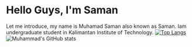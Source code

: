 # Hello Guys, I'm Saman

Let me introduce, my name is Muhamad Saman also known as Saman. Iam undergraduate student in Kalimantan Institute of Technology.
[![Top Langs](https://github-readme-stats.vercel.app/api/top-langs/?username=muhammadsaman77&layout=donut)](https://github.com/muhammadsaman77/github-readme-stats)
![Muhammad's GitHub stats](https://github-readme-stats.vercel.app/api?username=muhammadsaman77&show_icons=true&theme=tokyonight)
